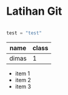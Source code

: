 # Latihan Git

```python

test = "test"
```

| name | class |
|------ | -------|
| dimas | 1    |

- item 1
- item 2
- item 3
